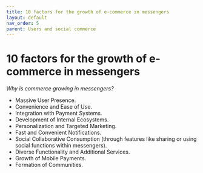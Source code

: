```yaml
---
title: 10 factors for the growth of e-commerce in messengers
layout: default
nav_order: 5
parent: Users and social commerce
---
```


# 10 factors for the growth of e-commerce in messengers

_Why is commerce growing in messengers?_

- Massive User Presence.
- Convenience and Ease of Use.
- Integration with Payment Systems.
- Development of Internal Ecosystems.
- Personalization and Targeted Marketing.
- Fast and Convenient Notifications.
- Social Collaborative Consumption (through features like sharing or using social functions within messengers).
- Diverse Functionality and Additional Services.
- Growth of Mobile Payments.
- Formation of Communities.
